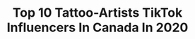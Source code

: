 ---
title: Top 10 Tattoo-Artists TikTok Influencers In Canada In 2020
description: >-
  Find top tattoo-artists TikTok influencers in Canada in 2020. Most popular hashtags: #tattooartist #tattoos #canada #foryoupage.
platform: TikTok
profiles:
  - username: "betty_byford_22"
    fullname: >-
      Krista Byford
    location: "Canada"
    followers: 16047
    engagement: 1295
    commentsToLikes: 0.094292
    id: ck9gpbtry4e1m0j78slw8ygwe
    verified: false
    hashtags: "#foryou, #angels, #torontomeetup2020, #foryoupage"
  - username: "foxy_boots"
    fullname: >-
      Foxyboots
    location: "Canada"
    followers: 3878
    engagement: 1111
    commentsToLikes: 0.050404
    id: ck9skix0v8z0r0j788n9r3406
    verified: false
    hashtags: "#strongwomen, #girlswithtattoos, #puppylove, #femaletattooartist"
  - username: "alex_robinz"
    fullname: >-
      alex_robz
    location: "Canada"
    followers: 65728
    engagement: 1660
    commentsToLikes: 0.036133
    id: ckae4h4vh2ej40i7869gfjtj8
    verified: false
    hashtags: "#acting, #badtemper, #iloveyou, #jack"
  - username: "handpushed"
    fullname: >-
      melina
    location: "Canada"
    followers: 11484
    engagement: 1123
    commentsToLikes: 0.058591
    id: ckahyq5cm0bp50i78q8ebs7o7
    verified: false
    hashtags: "#career, #handpokers, #selfportait, #inspiration"
  - username: "tamiaoveres"
    fullname: >-
      Tamia 
    location: "Canada"
    followers: 228735
    engagement: 1892
    commentsToLikes: 0.017373
    id: ck8osvaarii1q0j78zbn12ijv
    verified: false
    hashtags: "#minitutorials, #learnfromme, #keepingbusy, #edit"
  - username: "discoverthecanvas"
    fullname: >-
      DISCOVER THE CANVAS
    location: "Canada"
    followers: 6987
    engagement: 790
    commentsToLikes: 0.019290
    id: ck9fdr1lkptdv0j78wt6u60ft
    verified: false
    hashtags: "#metal, #femaletattooer, #canadian, #tattootour"
  - username: "dita_rose"
    fullname: >-
      Dita_VanRose
    location: "Canada"
    followers: 11555
    engagement: 1416
    commentsToLikes: 0.174317
    id: ck9fpwg7p9fp90j78g3iprlq2
    verified: false
    hashtags: "#cool, #bbqszn, #bored, #mynameisjeff"
  - username: "rhycouvreur18"
    fullname: >-
      Rhylee Couvreur 
    location: "Canada"
    followers: 2266
    engagement: 910
    commentsToLikes: 0.029941
    id: ck9k6pgt31nx10j78dq4vk15n
    verified: false
    hashtags: "#tattooartist, #tattoos, #myking, #tattothirstisreal"
  - username: "friisforge"
    fullname: >-
      Friis Forge
    location: "Canada"
    followers: 73632
    engagement: 961
    commentsToLikes: 0.091820
    id: ck9bxqpqzmqvu0j786whdmqub
    verified: false
    hashtags: "#norse, #odinist, #tiktok, #odinsravens"
  - username: "savannahtav"
    fullname: >-
      savannah
    location: "Canada"
    followers: 4044
    engagement: 316
    commentsToLikes: 0.013688
    id: ck9616j9cla3h0j78liepuhwr
    verified: false
    hashtags: "#strangepets, #datingstorytime, #glee, #cheersquad"
---